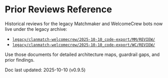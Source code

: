 # Prior Reviews Reference

Historical reviews for the legacy Matchmaker and WelcomeCrew bots now live under the
legacy archive:

- [`legacy/clanmatch-welcomecrew/2025-10-10_code-export/MM/REVIEW/`](../../../legacy/clanmatch-welcomecrew/2025-10-10_code-export/MM/REVIEW/)
- [`legacy/clanmatch-welcomecrew/2025-10-10_code-export/WC/REVIEW/`](../../../legacy/clanmatch-welcomecrew/2025-10-10_code-export/WC/REVIEW/)

Use those documents for detailed architecture maps, guardrail gaps, and prior findings.

Doc last updated: 2025-10-10 (v0.9.5)
